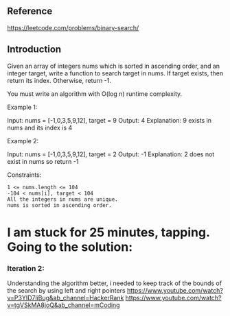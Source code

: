 ## Reference

https://leetcode.com/problems/binary-search/

## Introduction
Given an array of integers nums which is sorted in ascending order, and an integer target, write a function to search target in nums. If target exists, then return its index. Otherwise, return -1.

You must write an algorithm with O(log n) runtime complexity.

 

Example 1:

Input: nums = [-1,0,3,5,9,12], target = 9
Output: 4
Explanation: 9 exists in nums and its index is 4

Example 2:

Input: nums = [-1,0,3,5,9,12], target = 2
Output: -1
Explanation: 2 does not exist in nums so return -1

Constraints:

    1 <= nums.length <= 104
    -104 < nums[i], target < 104
    All the integers in nums are unique.
    nums is sorted in ascending order.


# I am stuck for 25 minutes, tapping. Going to the solution:

### Iteration 2:

Understanding the algorithm better, i needed to keep track of the bounds of the search by using left and right pointers
https://www.youtube.com/watch?v=P3YID7liBug&ab_channel=HackerRank
https://www.youtube.com/watch?v=tgVSkMA8joQ&ab_channel=mCoding